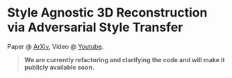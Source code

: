 # Style Agnostic 3D Reconstruction via Adversarial Style Transfer

Paper @ [ArXiv](https://arxiv.org/pdf/2110.10784.pdf),
Video @ [Youtube](https://www.youtube.com/watch?v=swDYD3v74i0).

> **We are currently refactoring and clarifying the code and will make it publicly available soon.**
